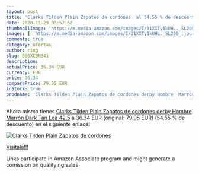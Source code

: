 ```yaml
---
layout: post
title: 'Clarks Tilden Plain Zapatos de cordones  al 54.55 % de descuento'
date: 2020-11-29 03:57:52
thumbnailImage: 'https://m.media-amazon.com/images/I/31XXTy1kUHL._SL200_.jpg'
images: [ 'https://m.media-amazon.com/images/I/31XXTy1kUHL._SL200_.jpg' ]
comments: true
category: ofertas
author: ring
slug: B06XCBNB41
description:
actualPrice: 36.34 EUR
currency: EUR
price: 36.34
comparePrice: 79.95 EUR
inStock: true
prodname: 'Clarks Tilden Plain Zapatos de cordones derby Hombre  Marrón  Dark Tan Lea   42.5'
---
```


Ahora mismo tienes [Clarks Tilden Plain Zapatos de cordones derby Hombre  Marrón  Dark Tan Lea   42.5](https://www.amazon.es/dp/B06XCBNB41/?tag=tolees-21) a 36.34 EUR (original: 79.95 EUR) (54.55 %  de descuento) en el siguiente enlace!

[![Clarks Tilden Plain Zapatos de cordones ](https://m.media-amazon.com/images/I/31XXTy1kUHL._SL200_.jpg)](https://www.amazon.es/dp/B06XCBNB41/?tag=tolees-21)

[Visítala!!!](https://www.amazon.es/dp/B06XCBNB41/?tag=tolees-21)

Links participate in Amazon Associate program and might generate a comission on qualifying sales
